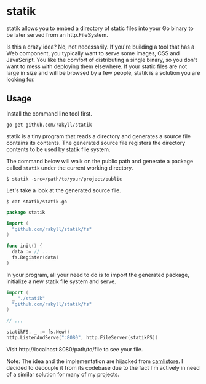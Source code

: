 # statik

statik allows you to embed a directory of static files into your Go binary to be later served from an http.FileSystem.

Is this a crazy idea? No, not necessarily. If you're building a tool that has a Web component, you typically want to serve some images, CSS and JavaScript. You like the comfort of distributing a single binary, so you don't want to mess with deploying them elsewhere. If your static files are not large in size and will be browsed by a few people, statik is a solution you are looking for.

## Usage

Install the command line tool first.

	go get github.com/rakyll/statik

statik is a tiny program that reads a directory and generates a source file contains its contents. The generated source file registers the directory contents to be used by statik file system.

The command below will walk on the public path and generate a package called `statik` under the current working directory.

    $ statik -src=/path/to/your/project/public
    
Let's take a look at the generated source file.

	$ cat statik/statik.go

~~~ go
package statik

import (
  "github.com/rakyll/statik/fs"
)

func init() {
  data := // ...
  fs.Register(data)
}
~~~

In your program, all your need to do is to import the generated package, initialize a new statik file system and serve.

~~~ go
import (
  _ "./statik"
  "github.com/rakyll/statik/fs"
)

// ...

statikFS, _ := fs.New()
http.ListenAndServe(":8080", http.FileServer(statikFS))
~~~

Visit http://localhost:8080/path/to/file to see your file.


Note: The idea and the implementation are hijacked from [camlistore](http://camlistore.org/). I decided to decouple it from its codebase due to the fact I'm actively in need of a similar solution for many of my projects.
